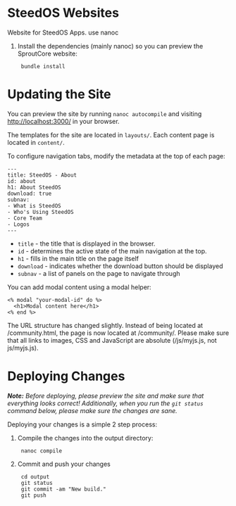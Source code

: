 SteedOS Websites
=========================

Website for SteedOS Apps. use nanoc


1. Install the dependencies (mainly nanoc) so you can preview the SproutCore website:

        bundle install

# Updating the Site

You can preview the site by running `nanoc autocompile` and visiting
[http://localhost:3000/](http://localhost:3000/) in your browser.

The templates for the site are located in `layouts/`. Each content page is
located in `content/`.

To configure navigation tabs, modify the metadata at the top of each page:

    ---
    title: SteedOS - About
    id: about
    h1: About SteedOS
    download: true
    subnav:
    - What is SteedOS
    - Who's Using SteedOS
    - Core Team
    - Logos
    ---

* `title` - the title that is displayed in the browser.
* `id` - determines the active state of the main navigation at the top.
* `h1` - fills in the main title on the page itself
* `download` - indicates whether the download button should be displayed
* `subnav` - a list of panels on the page to navigate through

You can add modal content using a modal helper:

    <% modal "your-modal-id" do %>
      <h1>Modal content here</h1>
    <% end %>

The URL structure has changed slightly. Instead of being located at /community.html,
the page is now located at /community/. Please make sure that all links to images, CSS
and JavaScript are absolute (/js/myjs.js, not js/myjs.js).

# Deploying Changes

_**Note:** Before deploying, please preview the site and make sure that everything looks
correct! Additionally, when you run the `git status` command below, please make sure the
changes are sane._

Deploying your changes is a simple 2 step process:

1. Compile the changes into the output directory:

        nanoc compile

1. Commit and push your changes

        cd output
        git status
        git commit -am "New build."
        git push